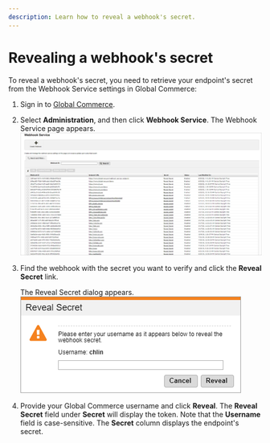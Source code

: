 ```yaml
---
description: Learn how to reveal a webhook's secret.
---
```


# Revealing a webhook's secret

To reveal a webhook's secret, you need to retrieve your endpoint's secret from the Webhook Service settings in Global Commerce:

1. Sign in to [Global Commerce](https://gc.digitalriver.com/gc/ent/login.do).
2. Select **Administration**, and then click **Webhook Service**. The Webhook Service page appears. \
   <img src="../../.gitbook/assets/Webhook-Service (1).png" alt="" data-size="original">&#x20;
3.  Find the webhook with the secret you want to verify and click the **Reveal Secret** link.

    The Reveal Secret dialog appears.\
    &#x20;<img src="../../.gitbook/assets/Reveal-Secret.png" alt="" data-size="original">&#x20;
4. Provide your Global Commerce username and click **Reveal**. The **Reveal Secret** field under **Secret** will display the token. Note that the **Username** field is case-sensitive. The **Secret** column displays the endpoint's secret.
